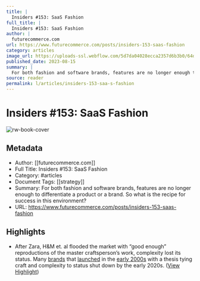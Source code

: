 ```yaml
---
title: |
  Insiders #153: SaaS Fashion
full_title: |
  Insiders #153: SaaS Fashion
author: |
  futurecommerce.com
url: https://www.futurecommerce.com/posts/insiders-153-saas-fashion
category: articles
image_url: https://uploads-ssl.webflow.com/5d7da04028ecca2357d6b3b0/64daa3200cf3ede10f0d972e_Insiders%20Images%20(4).png
published_date: 2023-08-15
summary: |
  For both fashion and software brands, features are no longer enough to differentiate a product or a brand. So what is the recipe for success in this environment?
source: reader
permalink: l/articles/insiders-153-saa-s-fashion
---
```

# Insiders #153: SaaS Fashion

![rw-book-cover](https://uploads-ssl.webflow.com/5d7da04028ecca2357d6b3b0/64daa3200cf3ede10f0d972e_Insiders%20Images%20(4).png)

## Metadata
- Author: [[futurecommerce.com]]
- Full Title: Insiders #153: SaaS Fashion
- Category: #articles
- Document Tags: [[strategy]] 
- Summary: For both fashion and software brands, features are no longer enough to differentiate a product or a brand. So what is the recipe for success in this environment?
- URL: https://www.futurecommerce.com/posts/insiders-153-saas-fashion

## Highlights
- After Zara, H&M et. al flooded the market with “good enough” reproductions of the master craftsperson’s work, complexity lost its status. Many [brands](https://www.vogue.com/article/silas-chou-puts-thakoon-on-hold-questions-future-of-see-now-buy-now) that [launched](https://www.nytimes.com/2019/11/04/style/zac-posen-barneys-brand-closed.html) in the [early 2000s](https://www.businessoffashion.com/articles/news-analysis/as-ohne-titel-shutters-founders-reflect) with a thesis tying craft and complexity to status shut down by the early 2020s. ([View Highlight](https://read.readwise.io/read/01hj8frdx47kxdf01jnnbr7tj8))


